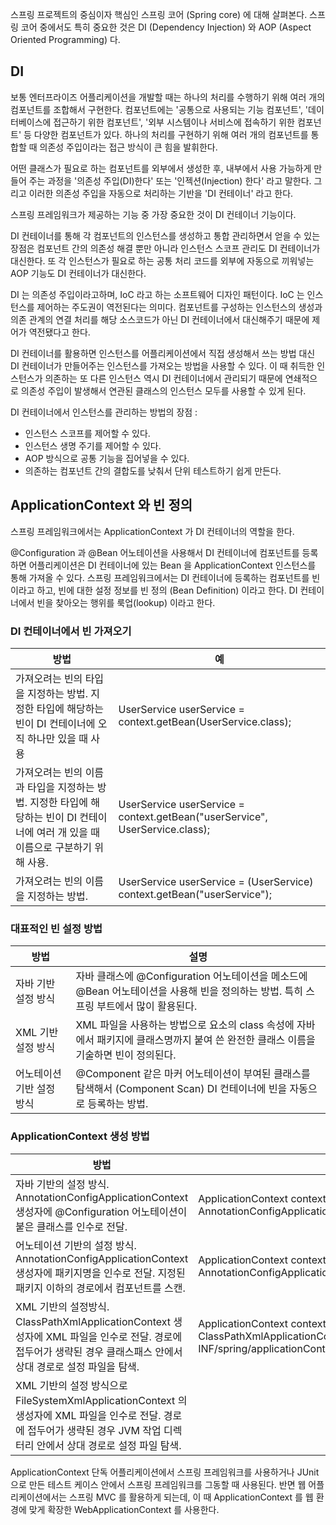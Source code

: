 스프링 프로젝트의 중심이자 핵심인 스프링 코어 (Spring core) 에 대해 살펴본다.
스프링 코어 중에서도 특히 중요한 것은 DI (Dependency Injection) 와 AOP (Aspect Oriented Programming) 다. 

## DI
보통 엔터프라이즈 어플리케이션을 개발할 때는 하나의 처리를 수행하기 위해 여러 개의 컴포넌트를 조합해서 구현한다. 컴포넌트에는 '공통으로 사용되는 기능 컴포넌트', '데이터베이스에 접근하기 위한 컴포넌트', '외부 시스템이나 서비스에 접속하기 위한 컴포넌트' 등 다양한 컴포넌트가 있다. 하나의 처리를 구현하기 위해 여러 개의 컴포넌트를 통합할 때 의존성 주입이라는 접근 방식이 큰 힘을 발휘한다. 

어떤 클래스가 필요로 하는 컴포넌트를 외부에서 생성한 후, 내부에서 사용 가능하게 만들어 주는 과정을 '의존성 주입(DI)한다' 또는 '인젝션(Injection) 한다' 라고 말한다. 그리고 이러한 의존성 주입을 자동으로 처리하는 기반을 'DI 컨테이너' 라고 한다. 

스프링 프레임워크가 제공하는 기능 중 가장 중요한 것이 DI 컨테이너 기능이다. 

DI 컨테이너를 통해 각 컴포넌트의 인스턴스를 생성하고 통합 관리하면서 얻을 수 있는 장점은 컴포넌트 간의 의존성 해결 뿐만 아니라 인스턴스 스코프 관리도 DI 컨테이너가 대신한다. 또 각 인스턴스가 필요로 하는 공통 처리 코드를 외부에 자동으로 끼워넣는 AOP 기능도 DI 컨테이너가 대신한다. 

DI 는 의존성 주입이라고하며, IoC 라고 하는 소프트웨어 디자인 패턴이다. IoC 는 인스턴스를 제어하는 주도권이 역전된다는 의미다. 컴포넌트를 구성하는 인스턴스의 생성과 의존 관계의 연결 처리를 해당 소스코드가 아닌 DI 컨테이너에서 대신해주기 때문에 제어가 역전됐다고 한다. 

DI 컨테이너를 활용하면 인스턴스를 어플리케이션에서 직접 생성해서 쓰는 방법 대신 DI 컨테이너가 만들어주는 인스턴스를 가져오는 방법을 사용할 수 있다. 이 때 취득한 인스턴스가 의존하는 또 다른 인스턴스 역시 DI 컨테이너에서 관리되기 때문에 연쇄적으로 의존성 주입이 발생해서 연관된 클래스의 인스턴스 모두를 사용할 수 있게 된다. 

DI 컨테이너에서 인스턴스를 관리하는 방법의 장점 : 
- 인스턴스 스코프를 제어할 수 있다.
- 인스턴스 생명 주기를 제어할 수 있다.
- AOP 방식으로 공통 기능을 집어넣을 수 있다.
- 의존하는 컴포넌트 간의 결합도를 낮춰서 단위 테스트하기 쉽게 만든다.

## ApplicationContext 와 빈 정의
스프링 프레임워크에서는 ApplicationContext 가 DI 컨테이너의 역할을 한다. 

@Configuration 과 @Bean 어노테이션을 사용해서 DI 컨테이너에 컴포넌트를 등록하면 어플리케이션은 DI 컨테이너에 있는 Bean 을 ApplicationContext 인스턴스를 통해 가져올 수 있다. 스프링 프레임워크에서는 DI 컨테이너에 등록하는 컴포넌트를 빈이라고 하고, 빈에 대한 설정 정보를 빈 정의 (Bean Definition) 이라고 한다. DI 컨테이너에서 빈을 찾아오는 행위를 룩업(lookup) 이라고 한다.

### DI 컨테이너에서 빈 가져오기
|        방법        |예                         |
|----------------|-------------------------------|
|가져오려는 빈의 타입을 지정하는 방법. 지정한 타입에 해당하는 빈이 DI 컨테이너에 오직 하나만 있을 때 사용| UserService userService = context.getBean(UserService.class);
|가져오려는 빈의 이름과 타입을 지정하는 방법. 지정한 타입에 해당하는 빈이 DI 컨테이너에 여러 개 있을 때 이름으로 구분하기 위해 사용. | UserService userService = context.getBean("userService", UserService.class);
|가져오려는 빈의 이름을 지정하는 방법. | UserService userService = (UserService) context.getBean("userService");

### 대표적인 빈 설정 방법
|        방법        |설명                         |
|----------------|-------------------------------|
|자바 기반 설정 방식 | 자바 클래스에 @Configuration 어노테이션을 메소드에 @Bean 어노테이션을 사용해 빈을 정의하는 방법. 특히 스프링 부트에서 많이 활용된다.
|XML 기반 설정 방식 | XML 파일을 사용하는 방법으로 <bean> 요소의 class 속성에 자바에서 패키지에 클래스명까지 붙여 쓴 완전한 클래스 이름을 기술하면 빈이 정의된다. 
|어노테이션 기반 설정 방식 | @Component 같은 마커 어노테이션이 부여된 클래스를 탐색해서 (Component Scan) DI 컨테이너에 빈을 자동으로 등록하는 방법.

### ApplicationContext 생성 방법
|        방법        |설명                         |
|----------------|-------------------------------|
|자바 기반의 설정 방식. AnnotationConfigApplicationContext 생성자에 @Configuration 어노테이션이 붙은 클래스를 인수로 전달.| ApplicationContext context = new AnnotationConfigApplicationContext(AppConfig.class);
|어노테이션 기반의 설정 방식. AnnotationConfigApplicationContext 생성자에 패키지명을 인수로 전달. 지정된 패키지 이하의 경로에서 컴포넌트를 스캔. | ApplicationContext context = new AnnotationConfigApplicationContext("com.example.app");
|XML 기반의 설정방식. ClassPathXmlApplicationContext 생성자에 XML 파일을 인수로 전달. 경로에 접두어가 생략된 경우 클래스패스 안에서 상대 경로로 설정 파일을 탐색. | ApplicationContext context = new ClassPathXmlApplicationContext("META-INF/spring/applicationContext.xml");
|XML 기반의 설정 방식으로 FileSystemXmlApplicationContext 의 생성자에 XML 파일을 인수로 전달. 경로에 접두어가 생략된 경우 JVM 작업 디렉터리 안에서 상대 경로로 설정 파일 탐색.

ApplicationContext 단독 어플리케이션에서 스프링 프레임워크를 사용하거나 
JUnit 으로 만든 테스트 케이스 안에서 스프링 프레임워크를 그동할 때 사용된다. 반면 웹 어플리케이션에서는 스프링 MVC 를 활용하게 되는데, 이 때 ApplicationContext 를 웹 환경에 맞게 확장한 WebApplicationContext 를 사용한다.

<!--stackedit_data:
eyJoaXN0b3J5IjpbNDg4NDg2NjYzLDE1ODk0ODA3NzAsMTk1OD
AxMDkyMSwxODE5NzgzNjk4LDE0NDkyNjM0ODFdfQ==
-->